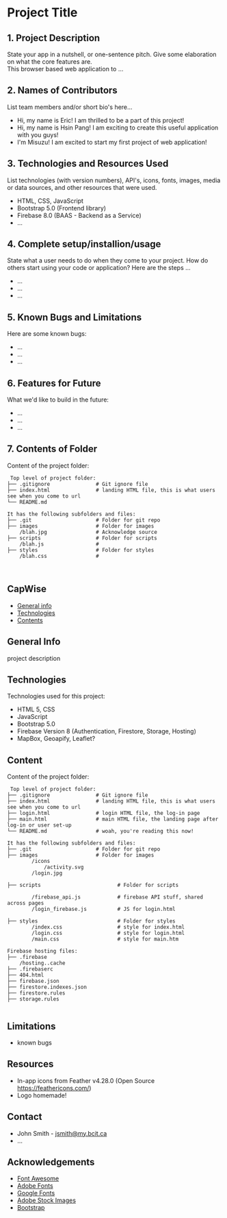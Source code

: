 # Project Title

## 1. Project Description
State your app in a nutshell, or one-sentence pitch. Give some elaboration on what the core features are.  
This browser based web application to ... 

## 2. Names of Contributors
List team members and/or short bio's here... 
* Hi, my name is Eric! I am thrilled to be a part of this project!
* Hi, my name is Hsin Pang! I am exciting to create this useful application with you guys!
* I'm Misuzu! I am excited to start my first project of web application!
	
## 3. Technologies and Resources Used
List technologies (with version numbers), API's, icons, fonts, images, media or data sources, and other resources that were used.
* HTML, CSS, JavaScript
* Bootstrap 5.0 (Frontend library)
* Firebase 8.0 (BAAS - Backend as a Service)
* ...

## 4. Complete setup/installion/usage
State what a user needs to do when they come to your project.  How do others start using your code or application?
Here are the steps ...
* ...
* ...
* ...

## 5. Known Bugs and Limitations
Here are some known bugs:
* ...
* ...
* ...

## 6. Features for Future
What we'd like to build in the future:
* ...
* ...
* ...
	
## 7. Contents of Folder
Content of the project folder:

```
 Top level of project folder: 
├── .gitignore               # Git ignore file
├── index.html               # landing HTML file, this is what users see when you come to url
└── README.md

It has the following subfolders and files:
├── .git                     # Folder for git repo
├── images                   # Folder for images
    /blah.jpg                # Acknowledge source
├── scripts                  # Folder for scripts
    /blah.js                 # 
├── styles                   # Folder for styles
    /blah.css                # 



```

## CapWise

* [General info](#general-info)
* [Technologies](#technologies)
* [Contents](#content)

## General Info
project description
	
## Technologies
Technologies used for this project:
* HTML 5, CSS
* JavaScript
* Bootstrap 5.0
* Firebase Version 8 (Authentication, Firestore, Storage, Hosting)
* MapBox, Geoapify, Leaflet? 
	
## Content
Content of the project folder:

```
 Top level of project folder: 
├── .gitignore               # Git ignore file
├── index.html               # landing HTML file, this is what users see when you come to url
├── login.html               # login HTML file, the log-in page
├── main.html                # main HTML file, the landing page after log-in or user set-up
└── README.md                # woah, you're reading this now!

It has the following subfolders and files:
├── .git                     # Folder for git repo
├── images                   # Folder for images
        /icons
            /activity.svg
        /login.jpg
        
├── scripts                         # Folder for scripts
  
        /firebase_api.js            # firebase API stuff, shared across pages
        /login_firebase.js          # JS for login.html

├── styles                          # Folder for styles
        /index.css                  # style for index.html
        /login.css                  # style for login.html
        /main.css                   # style for main.htm

Firebase hosting files: 
├── .firebase
	/hosting..cache
├── .firebaserc
├── 404.html
├── firebase.json
├── firestore.indexes.json
├── firestore.rules
├── storage.rules


```

## Limitations
- known bugs

## Resources
- In-app icons from Feather v4.28.0 (Open Source https://feathericons.com/)
- Logo homemade!

## Contact 
* John Smith - jsmith@my.bcit.ca 
* ...

## Acknowledgements 
* <a href="https://fontawesome.com/">Font Awesome</a>
* <a href="https://fonts.adobe.com/">Adobe Fonts</a> 
* <a href="https://fonts.google.com/">Google Fonts</a>
* <a href="https://stock.adobe.com/images">Adobe Stock Images</a>
* <a href="https://getbootstrap.com/">Bootstrap</a>
